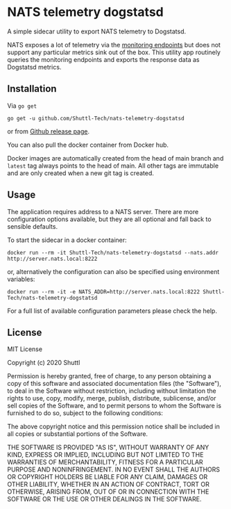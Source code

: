 # NATS telemetry dogstatsd

A simple sidecar utility to export NATS telemetry to Dogstatsd.

NATS exposes a lot of telemetry via the [monitoring endpoints][] but does not support any particular metrics sink out of the box. This utility app routinely queries the monitoring endpoints and exports the response data as Dogstatsd metrics.

## Installation

Via `go get`

```shell
go get -u github.com/Shuttl-Tech/nats-telemetry-dogstatsd
```

or from [Github release page][].

You can also pull the docker container from Docker hub.  

Docker images are automatically created from the head of main branch and `latest` tag always points to the head of main. All other tags are immutable and are only created when a new git tag is created.

## Usage

The application requires address to a NATS server. There are more configuration options available, but they are all optional and fall back to sensible defaults.

To start the sidecar in a docker container:

```shell
docker run --rm -it Shuttl-Tech/nats-telemetry-dogstatsd --nats.addr http://server.nats.local:8222
```

or, alternatively the configuration can also be specified using environment variables:

```shell
docker run --rm -it -e NATS_ADDR=http://server.nats.local:8222 Shuttl-Tech/nats-telemetry-dogstatsd
```

For a full list of available configuration parameters please check the help.

## License

MIT License

Copyright (c) 2020 Shuttl

Permission is hereby granted, free of charge, to any person obtaining a copy
of this software and associated documentation files (the "Software"), to deal
in the Software without restriction, including without limitation the rights
to use, copy, modify, merge, publish, distribute, sublicense, and/or sell
copies of the Software, and to permit persons to whom the Software is
furnished to do so, subject to the following conditions:

The above copyright notice and this permission notice shall be included in all
copies or substantial portions of the Software.

THE SOFTWARE IS PROVIDED "AS IS", WITHOUT WARRANTY OF ANY KIND, EXPRESS OR
IMPLIED, INCLUDING BUT NOT LIMITED TO THE WARRANTIES OF MERCHANTABILITY,
FITNESS FOR A PARTICULAR PURPOSE AND NONINFRINGEMENT. IN NO EVENT SHALL THE
AUTHORS OR COPYRIGHT HOLDERS BE LIABLE FOR ANY CLAIM, DAMAGES OR OTHER
LIABILITY, WHETHER IN AN ACTION OF CONTRACT, TORT OR OTHERWISE, ARISING FROM,
OUT OF OR IN CONNECTION WITH THE SOFTWARE OR THE USE OR OTHER DEALINGS IN THE
SOFTWARE.

[NATS]: https://docs.nats.io/nats-concepts/intro
[monitoring endpoints]: https://docs.nats.io/nats-server/configuration/monitoring#monitoring-endpoints
[Github release page]: https://github.com/Shuttl-Tech/nats-telemetry-dogstatsd/releases
